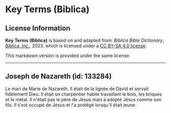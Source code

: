 # Key Terms (Biblica)

## License Information

**Key Terms (Biblica)** is based on and adapted from: _Biblica Bible Dictionary_, [Biblica, Inc.](https://www.biblica.com/), 2023, which is licensed under a [CC BY-SA 4.0 license](https://creativecommons.org/licenses/by-sa/4.0/legalcode.en).

This markdown version is provided under the same license.



--------------------------------

## Joseph de Nazareth (id: 133284)

Le mari de Marie de Nazareth. Il était de la lignée de David et servait fidèlement Dieu. Il était un charpentier habile travaillant le bois, les briques et le métal. Il n'était pas le père de Jésus mais a adopté Jésus comme son fils. Il s'est occupé de Jésus et l'a protégé lorsqu'il était jeune.


